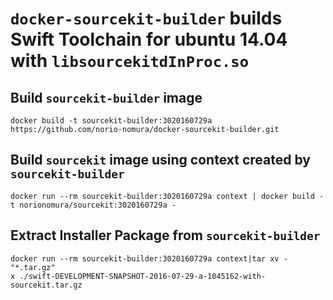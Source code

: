 # `docker-sourcekit-builder` builds Swift Toolchain for ubuntu 14.04 with `libsourcekitdInProc.so`

## Build `sourcekit-builder` image
```console
docker build -t sourcekit-builder:3020160729a https://github.com/norio-nomura/docker-sourcekit-builder.git
```

## Build `sourcekit` image using context created by `sourcekit-builder`
```console
docker run --rm sourcekit-builder:3020160729a context | docker build -t norionomura/sourcekit:3020160729a -
```

## Extract Installer Package from `sourcekit-builder`
```console
docker run --rm sourcekit-builder:3020160729a context|tar xv - "*.tar.gz"
x ./swift-DEVELOPMENT-SNAPSHOT-2016-07-29-a-1045162-with-sourcekit.tar.gz
```
